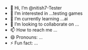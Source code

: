 - 👋 Hi, I’m @nitish7-Tester
- 👀 I’m interested in ...testing games
- 🌱 I’m currently learning ...ai 
- 💞️ I’m looking to collaborate on ...
- 📫 How to reach me ...
- 😄 Pronouns: ...
- ⚡ Fun fact: ...

<!---
nitish7-Tester/nitish7-Tester is a ✨ special ✨ repository because its `README.md` (this file) appears on your GitHub profile.
You can click the Preview link to take a look at your changes.
--->
